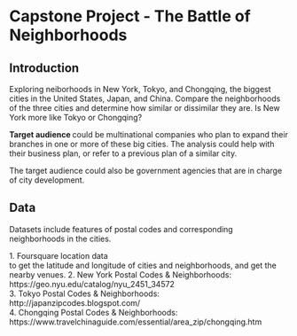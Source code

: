 <!DOCTYPE HTML>
<html lang="en">
<body>
	<h1> Capstone Project - The Battle of Neighborhoods </h1>
	<h2> Introduction </h2>
	<p>
		Exploring neiborhoods in New York, Tokyo, and Chongqing, the biggest cities in the United States, Japan, and China. Compare the neighborhoods of the three cities and determine how similar or dissimilar they are. Is New York more like Tokyo or Chongqing?
	</p>
	<p>
		<b> Target audience </b> could be multinational companies who plan to expand their branches in one or more of these big cities. The analysis could help with their business plan, or refer to a previous plan of a similar city. 
	</p>
	<p>
		The target audience could also be government agencies that are in charge of city development.
	</p>
	<h2> Data </h2>
	<p>
		Datasets include features of postal codes and corresponding neighborhoods in the cities.
	</p>
	<p>
		1. Foursquare location data </br> to get the latitude and longitude of cities and neighborhoods, and get the nearby venues.
		2. New York Postal Codes & Neighborhoods: https://geo.nyu.edu/catalog/nyu_2451_34572 </br>
		3. Tokyo Postal Codes & Neighborhoods: http://japanzipcodes.blogspot.com/ </br>
		4. Chongqing Postal Codes & Neighborhoods: https://www.travelchinaguide.com/essential/area_zip/chongqing.htm </br>
</body>
</html>
